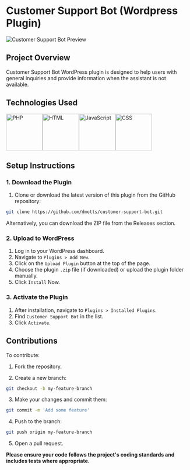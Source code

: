 # Customer Support Bot (Wordpress Plugin)

![Customer Support Bot Preview](https://res.cloudinary.com/dzpafdvkm/image/upload/v1725829845/Portfolio/virtual-assistant-chat-widget.png)

## Project Overview
Customer Support Bot WordPress plugin is designed to help users with general inquiries and provide information when the assistant is not available.

## Technologies Used
<p 
   style="
       display: flex;   
   ">
   <img src="" alt="PHP" width="100"/>
   <img src="" alt="HTML" width="100"/>
   <img src="" alt="JavaScript" width="100"/>
   <img src="" alt="CSS" width="100"/>
</p>

## Setup Instructions
### 1. Download the Plugin
1. Clone or download the latest version of this plugin from the GitHub repository:

```bash
git clone https://github.com/dmotts/customer-support-bot.git
```
Alternatively, you can download the ZIP file from the Releases section.

### 2. Upload to WordPress
1) Log in to your WordPress dashboard.
2) Navigate to `Plugins > Add New`.
3) Click on the `Upload Plugin` button at the top of the page.
4) Choose the plugin `.zip` file (if downloaded) or upload the plugin folder manually.
5) Click `Install` Now.

### 3. Activate the Plugin
1) After installation, navigate to `Plugins > Installed Plugins`.
2) Find `Customer Support Bot` in the list.
3) Click `Activate`.

## Contributions
To contribute:

1) Fork the repository.

2) Create a new branch:

```bash
git checkout -b my-feature-branch
```

3) Make your changes and commit them:

```bash
git commit -m 'Add some feature'
```
4) Push to the branch:

```bash
git push origin my-feature-branch
```

5) Open a pull request.

<p><strong>Please ensure your code follows the project's coding standards and includes tests where appropriate.</strong></p>
